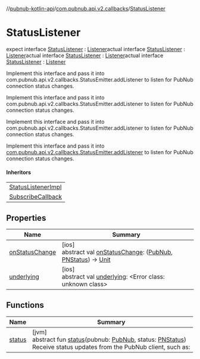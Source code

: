//[pubnub-kotlin-api](../../../index.md)/[com.pubnub.api.v2.callbacks](../index.md)/[StatusListener](index.md)

# StatusListener

expect interface [StatusListener](index.md) : [Listener](../../../../../pubnub-kotlin/pubnub-kotlin-core-api/pubnub-kotlin-core-api/com.pubnub.api.callbacks/-listener/index.md)actual interface [StatusListener](index.md) : [Listener](../../../../../pubnub-kotlin/pubnub-kotlin-core-api/pubnub-kotlin-core-api/com.pubnub.api.callbacks/-listener/index.md)actual interface [StatusListener](index.md) : [Listener](../../../../../pubnub-kotlin/pubnub-kotlin-core-api/pubnub-kotlin-core-api/com.pubnub.api.callbacks/-listener/index.md)actual interface [StatusListener](index.md) : [Listener](../../../../../pubnub-kotlin/pubnub-kotlin-core-api/pubnub-kotlin-core-api/com.pubnub.api.callbacks/-listener/index.md)

Implement this interface and pass it into com.pubnub.api.v2.callbacks.StatusEmitter.addListener to listen for PubNub connection status changes.

Implement this interface and pass it into com.pubnub.api.v2.callbacks.StatusEmitter.addListener to listen for PubNub connection status changes.

Implement this interface and pass it into com.pubnub.api.v2.callbacks.StatusEmitter.addListener to listen for PubNub connection status changes.

Implement this interface and pass it into [com.pubnub.api.v2.callbacks.StatusEmitter.addListener](../-status-emitter/add-listener.md) to listen for PubNub connection status changes.

#### Inheritors

| |
|---|
| [StatusListenerImpl](../-status-listener-impl/index.md) |
| [SubscribeCallback](../../com.pubnub.api.callbacks/-subscribe-callback/index.md) |

## Properties

| Name | Summary |
|---|---|
| [onStatusChange](on-status-change.md) | [ios]<br>abstract val [onStatusChange](on-status-change.md): ([PubNub](../../com.pubnub.api/-pub-nub/index.md), [PNStatus](../../../../../pubnub-kotlin/pubnub-kotlin-core-api/pubnub-kotlin-core-api/com.pubnub.api.models.consumer/-p-n-status/index.md)) -&gt; [Unit](https://kotlinlang.org/api/latest/jvm/stdlib/kotlin/-unit/index.html) |
| [underlying](underlying.md) | [ios]<br>abstract val [underlying](underlying.md): <!---  GfmCommand {"@class":"org.jetbrains.dokka.gfm.ResolveLinkGfmCommand","dri":{"packageName":"","classNames":"<Error class: unknown class>","callable":null,"target":{"@class":"org.jetbrains.dokka.links.PointingToDeclaration"},"extra":null}} --->&lt;Error class: unknown class&gt;<!--- ---> |

## Functions

| Name | Summary |
|---|---|
| [status](status.md) | [jvm]<br>abstract fun [status](status.md)(pubnub: [PubNub](../../com.pubnub.api/-pub-nub/index.md), status: [PNStatus](../../../../../pubnub-kotlin/pubnub-kotlin-core-api/pubnub-kotlin-core-api/com.pubnub.api.models.consumer/-p-n-status/index.md))<br>Receive status updates from the PubNub client, such as: |
